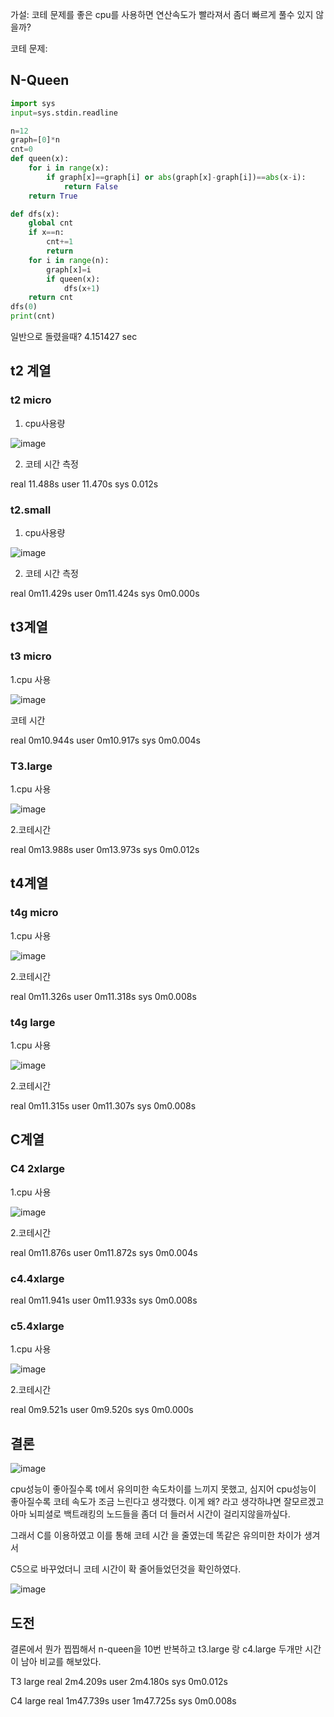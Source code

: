 가설: 코테 문제를 좋은 cpu를 사용하면 연산속도가 빨라져서 좀더 빠르게 풀수 있지 않을까?

코테 문제:
## N-Queen
```python
import sys
input=sys.stdin.readline

n=12
graph=[0]*n
cnt=0
def queen(x):
    for i in range(x):
        if graph[x]==graph[i] or abs(graph[x]-graph[i])==abs(x-i):
            return False
    return True

def dfs(x):
    global cnt
    if x==n:
        cnt+=1
        return
    for i in range(n):
        graph[x]=i
        if queen(x):
            dfs(x+1)
    return cnt
dfs(0)
print(cnt)


```
일반으로 돌렸을때?
4.151427 sec







## t2 계열

### t2 micro

1. cpu사용량

![image](https://github.com/lemonticsoul/git22/assets/127959482/7c124143-e588-44dc-9141-cfea7cc15d0d)


2. 코테 시간 측정

real    11.488s
user   11.470s
sys     0.012s

### t2.small

1. cpu사용량

![image](https://github.com/lemonticsoul/git22/assets/127959482/6cf412b9-5f1d-4057-a9e7-c147550f80f5)

2. 코테 시간 측정

real    0m11.429s
user    0m11.424s
sys     0m0.000s



## t3계열

### t3 micro

1.cpu 사용


![image](https://github.com/lemonticsoul/git22/assets/127959482/2c121b4e-5d2f-4cf6-abba-23fc48bf0e4c)

코테 시간

real    0m10.944s
user    0m10.917s
sys     0m0.004s


### T3.large

1.cpu 사용


![image](https://github.com/lemonticsoul/git22/assets/127959482/2fe79c61-9e27-48a0-8919-5874dacb6c63)

2.코테시간

real    0m13.988s
user    0m13.973s
sys     0m0.012s





## t4계열

### t4g micro

1.cpu 사용

![image](https://github.com/lemonticsoul/git22/assets/127959482/356e9839-ac1e-4110-ae2c-675a5adbdbfe)

2.코테시간

real    0m11.326s
user    0m11.318s
sys     0m0.008s

### t4g large

1.cpu 사용

![image](https://github.com/lemonticsoul/git22/assets/127959482/fd3b5349-e582-4961-936e-422ad6406a65)

2.코테시간

real    0m11.315s
user    0m11.307s
sys     0m0.008s




## C계열

### C4 2xlarge

1.cpu 사용

![image](https://github.com/lemonticsoul/git22/assets/127959482/5a1258aa-8289-46d6-962f-1f73d2e18829)

2.코테시간

real    0m11.876s
user    0m11.872s
sys     0m0.004s

### c4.4xlarge

real    0m11.941s
user    0m11.933s
sys     0m0.008s

### c5.4xlarge

1.cpu 사용

![image](https://github.com/lemonticsoul/git22/assets/127959482/07a3168a-b983-41b9-84c3-3983730efd16)


2.코테시간

real    0m9.521s
user    0m9.520s
sys     0m0.000s

## 결론
![image](https://github.com/lemonticsoul/git22/assets/127959482/7029241d-3842-4e29-9116-596dafcab898)

cpu성능이 좋아질수록 t에서 유의미한 속도차이를 느끼지 못했고,
심지어 cpu성능이 좋아질수록 코테 속도가 조금 느린다고 생각했다.
이게 왜? 라고 생각하냐면 잘모르겠고 아마 뇌피셜로 백트래킹의 노드들을 좀더 더 들러서 시간이 걸리지않을까싶다.

그래서 C를 이용하였고 이를 통해 코테 시간 을 줄였는데 똑같은 유의미한 차이가 생겨서

C5으로 바꾸었더니 코테 시간이 확 줄어들었던것을 확인하였다.

![image](https://github.com/lemonticsoul/git22/assets/127959482/36eea0d7-7528-4a4a-a3d4-e2127a7d0593)



## 도전

결론에서 뭔가 찝찝해서 n-queen을 10번 반복하고 
t3.large 랑 c4.large 두개만 시간이 남아 비교를 해보았다.

T3 large
real   2m4.209s
user   2m4.180s
sys    0m0.012s

C4 large
real   1m47.739s
user   1m47.725s
sys    0m0.008s

